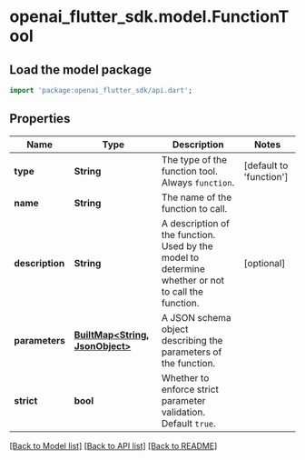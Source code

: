# openai_flutter_sdk.model.FunctionTool

## Load the model package
```dart
import 'package:openai_flutter_sdk/api.dart';
```

## Properties
Name | Type | Description | Notes
------------ | ------------- | ------------- | -------------
**type** | **String** | The type of the function tool. Always `function`. | [default to 'function']
**name** | **String** | The name of the function to call. | 
**description** | **String** | A description of the function. Used by the model to determine whether or not to call the function. | [optional] 
**parameters** | [**BuiltMap&lt;String, JsonObject&gt;**](JsonObject.md) | A JSON schema object describing the parameters of the function. | 
**strict** | **bool** | Whether to enforce strict parameter validation. Default `true`. | 

[[Back to Model list]](../README.md#documentation-for-models) [[Back to API list]](../README.md#documentation-for-api-endpoints) [[Back to README]](../README.md)


